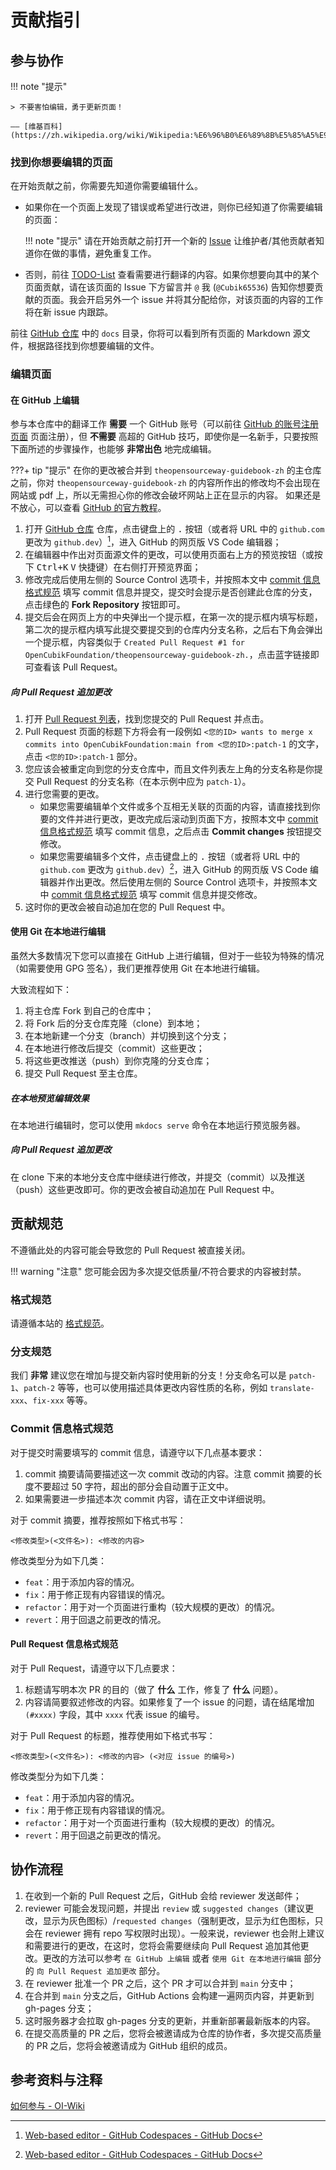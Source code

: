 # 贡献指引

## 参与协作

!!! note "提示"

    > 不要害怕编辑，勇于更新页面！
    
    —— [维基百科](https://zh.wikipedia.org/wiki/Wikipedia:%E6%96%B0%E6%89%8B%E5%85%A5%E9%96%80/%E7%B7%A8%E8%BC%AF)

### 找到你想要编辑的页面

在开始贡献之前，你需要先知道你需要编辑什么。

- 如果你在一个页面上发现了错误或希望进行改进，则你已经知道了你需要编辑的页面：

    !!! note "提示"
        请在开始贡献之前打开一个新的 [Issue](https://github.com/OpenCubikFoundation/theopensourceway-guidebook-zh/issues/new) 让维护者/其他贡献者知道你在做的事情，避免重复工作。

- 否则，前往 [TODO-List](https://github.com/OpenCubikFoundation/theopensourceway-guidebook-zh/issues/1) 查看需要进行翻译的内容。如果你想要向其中的某个页面贡献，请在该页面的 Issue 下方留言并 `@` 我 (`@Cubik65536`) 告知你想要贡献的页面。我会开启另外一个 issue 并将其分配给你，对该页面的内容的工作将在新 issue 内跟踪。

前往 [GitHub 仓库](https://github.com/OpenCubikFoundation/theopensourceway-guidebook-zh) 中的 `docs` 目录，你将可以看到所有页面的 Markdown 源文件，根据路径找到你想要编辑的文件。

### 编辑页面

#### 在 GitHub 上编辑

参与本仓库中的翻译工作 **需要** 一个 GitHub 账号（可以前往 [GitHub 的账号注册页面](https://github.com/signup) 页面注册），但 **不需要** 高超的 GitHub 技巧，即使你是一名新手，只要按照下面所述的步骤操作，也能够 **非常出色** 地完成编辑。

???+ tip "提示"
    在你的更改被合并到 `theopensourceway-guidebook-zh` 的主仓库之前，你对 `theopensourceway-guidebook-zh` 的内容所作出的修改均不会出现在网站或 pdf 上，所以无需担心你的修改会破坏网站上正在显示的内容。
    如果还是不放心，可以查看 [GitHub 的官方教程](https://skills.github.com/)。

1. 打开 [GitHub 仓库](https://github.com/OpenCubikFoundation/theopensourceway-guidebook-zh) 仓库，点击键盘上的 <kbd>.</kbd> 按钮（或者将 URL 中的 `github.com` 更改为 `github.dev`）[^ref1]，进入 GitHub 的网页版 VS Code 编辑器；
2. 在编辑器中作出对页面源文件的更改，可以使用页面右上方的预览按钮（或按下 <kbd>Ctrl+K</kbd> <kbd>V</kbd> 快捷键）在右侧打开预览界面；
3. 修改完成后使用左侧的 Source Control 选项卡，并按照本文中 [commit 信息格式规范](#commit-信息格式规范) 填写 commit 信息并提交，提交时会提示是否创建此仓库的分支，点击绿色的 **Fork Repository** 按钮即可。
4. 提交后会在网页上方的中央弹出一个提示框，在第一次的提示框内填写标题，第二次的提示框内填写此提交要提交到的仓库内分支名称，之后右下角会弹出一个提示框，内容类似于 `Created Pull Request #1 for OpenCubikFoundation/theopensourceway-guidebook-zh.`，点击蓝字链接即可查看该 Pull Request。

##### 向 Pull Request 追加更改

1. 打开 [Pull Request 列表](https://github.com/OpenCubikFoundation/theopensourceway-guidebook-zh/pulls)，找到您提交的 Pull Request 并点击。
2. Pull Request 页面的标题下方将会有一段例如 `<您的ID> wants to merge x commits into OpenCubikFoundation:main from <您的ID>:patch-1` 的文字，点击 `<您的ID>:patch-1` 部分。
3. 您应该会被重定向到您的分支仓库中，而且文件列表左上角的分支名称是你提交 Pull Request 的分支名称（在本示例中应为 `patch-1`）。
4. 进行您需要的更改。
    - 如果您需要编辑单个文件或多个互相无关联的页面的内容，请直接找到你要的文件并进行更改，更改完成后滚动到页面下方，按照本文中 [commit 信息格式规范](#commit-信息格式规范) 填写 commit 信息，之后点击 **Commit changes** 按钮提交修改。
    - 如果您需要编辑多个文件，点击键盘上的 <kbd>.</kbd> 按钮（或者将 URL 中的 `github.com` 更改为 `github.dev`）[^ref1]，进入 GitHub 的网页版 VS Code 编辑器并作出更改。然后使用左侧的 Source Control 选项卡，并按照本文中 [commit 信息格式规范](#commit-信息格式规范) 填写 commit 信息并提交修改。
5. 这时你的更改会被自动追加在您的 Pull Request 中。

#### 使用 Git 在本地进行编辑

虽然大多数情况下您可以直接在 GitHub 上进行编辑，但对于一些较为特殊的情况（如需要使用 GPG 签名），我们更推荐使用 Git 在本地进行编辑。

大致流程如下：

1. 将主仓库 Fork 到自己的仓库中；
2. 将 Fork 后的分支仓库克隆（clone）到本地；
3. 在本地新建一个分支（branch）并切换到这个分支；
4. 在本地进行修改后提交（commit）这些更改；
5. 将这些更改推送（push）到你克隆的分支仓库；
6. 提交 Pull Request 至主仓库。

##### 在本地预览编辑效果

在本地进行编辑时，您可以使用 `mkdocs serve` 命令在本地运行预览服务器。

##### 向 Pull Request 追加更改

在 clone 下来的本地分支仓库中继续进行修改，并提交（commit）以及推送（push）这些更改即可。你的更改会被自动追加在 Pull Request 中。

## 贡献规范

不遵循此处的内容可能会导致您的 Pull Request 被直接关闭。

!!! warning "注意"
    您可能会因为多次提交低质量/不符合要求的内容被封禁。

### 格式规范

请遵循本站的 [格式规范](/docs/contribution/format-guide.md)。

### 分支规范

我们 **非常** 建议您在增加与提交新内容时使用新的分支！分支命名可以是 `patch-1`、`patch-2` 等等，也可以使用描述具体更改内容性质的名称，例如 `translate-xxx`、`fix-xxx` 等等。

### Commit 信息格式规范

对于提交时需要填写的 commit 信息，请遵守以下几点基本要求：

1. commit 摘要请简要描述这一次 commit 改动的内容。注意 commit 摘要的长度不要超过 50 字符，超出的部分会自动置于正文中。
2. 如果需要进一步描述本次 commit 内容，请在正文中详细说明。

对于 commit 摘要，推荐按照如下格式书写：

``` text
<修改类型>(<文件名>): <修改的内容>
```

修改类型分为如下几类：

- `feat`：用于添加内容的情况。
- `fix`：用于修正现有内容错误的情况。
- `refactor`：用于对一个页面进行重构（较大规模的更改）的情况。
- `revert`：用于回退之前更改的情况。

#### Pull Request 信息格式规范

对于 Pull Request，请遵守以下几点要求：

1. 标题请写明本次 PR 的目的（做了 **什么** 工作，修复了 **什么** 问题）。
2. 内容请简要叙述修改的内容。如果修复了一个 issue 的问题，请在结尾增加 `(#xxxx)` 字段，其中 `xxxx` 代表 issue 的编号。

对于 Pull Request 的标题，推荐使用如下格式书写：

``` text
<修改类型>(<文件名>): <修改的内容> (<对应 issue 的编号>)
```

修改类型分为如下几类：

- `feat`：用于添加内容的情况。
- `fix`：用于修正现有内容错误的情况。
- `refactor`：用于对一个页面进行重构（较大规模的更改）的情况。
- `revert`：用于回退之前更改的情况。

## 协作流程

1. 在收到一个新的 Pull Request 之后，GitHub 会给 reviewer 发送邮件；
2. reviewer 可能会发现问题，并提出 `review` 或 `suggested changes`（建议更改，显示为灰色图标）/`requested changes`（强制更改，显示为红色图标，只会在 reviewer 拥有 repo 写权限时出现）。一般来说，reviewer 也会附上建议和需要进行的更改，在这时，您将会需要继续向 Pull Request 追加其他更改。更改的方法可以参考 `在 GitHub 上编辑` 或者 `使用 Git 在本地进行编辑` 部分的 `向 Pull Request 追加更改` 部分。
3. 在 reviewer 批准一个 PR 之后，这个 PR 才可以合并到 `main` 分支中；
4. 在合并到 `main` 分支之后，GitHub Actions 会构建一遍网页内容，并更新到 gh-pages 分支；
5. 这时服务器才会拉取 gh-pages 分支的更新，并重新部署最新版本的内容。
6. 在提交高质量的 PR 之后，您将会被邀请成为仓库的协作者，多次提交高质量的 PR 之后，您将会被邀请成为 GitHub 组织的成员。

## 参考资料与注释

[如何参与 - OI-Wiki](https://oi.wiki/intro/htc/)

[^ref1]: [Web-based editor - GitHub Codespaces - GitHub Docs](https://docs.github.com/en/codespaces/developing-in-codespaces/web-based-editor)
